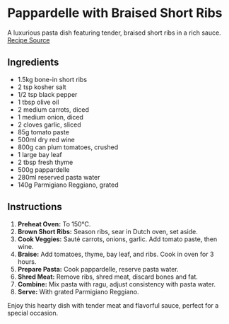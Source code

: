 # Pappardelle with Braised Short Ribs

A luxurious pasta dish featuring tender, braised short ribs in a rich sauce. [Recipe Source](https://www.youtube.com/watch?v=x9V8MX58AdI)

## Ingredients

- 1.5kg bone-in short ribs
- 2 tsp kosher salt
- 1/2 tsp black pepper
- 1 tbsp olive oil
- 2 medium carrots, diced
- 1 medium onion, diced
- 2 cloves garlic, sliced
- 85g tomato paste
- 500ml dry red wine
- 800g can plum tomatoes, crushed
- 1 large bay leaf
- 2 tbsp fresh thyme
- 500g pappardelle
- 280ml reserved pasta water
- 140g Parmigiano Reggiano, grated

## Instructions

1. **Preheat Oven:** To 150°C.
2. **Brown Short Ribs:** Season ribs, sear in Dutch oven, set aside.
3. **Cook Veggies:** Sauté carrots, onions, garlic. Add tomato paste, then wine.
4. **Braise:** Add tomatoes, thyme, bay leaf, and ribs. Cook in oven for 3 hours.
5. **Prepare Pasta:** Cook pappardelle, reserve pasta water.
6. **Shred Meat:** Remove ribs, shred meat, discard bones and fat.
7. **Combine:** Mix pasta with ragu, adjust consistency with pasta water.
8. **Serve:** With grated Parmigiano Reggiano.

Enjoy this hearty dish with tender meat and flavorful sauce, perfect for a special occasion.

